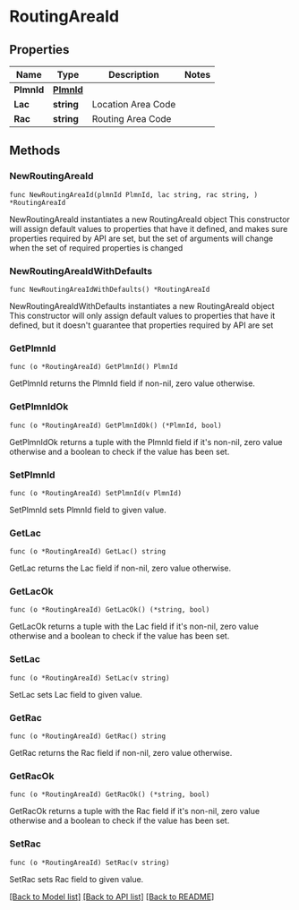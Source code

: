 # RoutingAreaId

## Properties

Name | Type | Description | Notes
------------ | ------------- | ------------- | -------------
**PlmnId** | [**PlmnId**](PlmnId.md) |  | 
**Lac** | **string** | Location Area Code | 
**Rac** | **string** | Routing Area Code | 

## Methods

### NewRoutingAreaId

`func NewRoutingAreaId(plmnId PlmnId, lac string, rac string, ) *RoutingAreaId`

NewRoutingAreaId instantiates a new RoutingAreaId object
This constructor will assign default values to properties that have it defined,
and makes sure properties required by API are set, but the set of arguments
will change when the set of required properties is changed

### NewRoutingAreaIdWithDefaults

`func NewRoutingAreaIdWithDefaults() *RoutingAreaId`

NewRoutingAreaIdWithDefaults instantiates a new RoutingAreaId object
This constructor will only assign default values to properties that have it defined,
but it doesn't guarantee that properties required by API are set

### GetPlmnId

`func (o *RoutingAreaId) GetPlmnId() PlmnId`

GetPlmnId returns the PlmnId field if non-nil, zero value otherwise.

### GetPlmnIdOk

`func (o *RoutingAreaId) GetPlmnIdOk() (*PlmnId, bool)`

GetPlmnIdOk returns a tuple with the PlmnId field if it's non-nil, zero value otherwise
and a boolean to check if the value has been set.

### SetPlmnId

`func (o *RoutingAreaId) SetPlmnId(v PlmnId)`

SetPlmnId sets PlmnId field to given value.


### GetLac

`func (o *RoutingAreaId) GetLac() string`

GetLac returns the Lac field if non-nil, zero value otherwise.

### GetLacOk

`func (o *RoutingAreaId) GetLacOk() (*string, bool)`

GetLacOk returns a tuple with the Lac field if it's non-nil, zero value otherwise
and a boolean to check if the value has been set.

### SetLac

`func (o *RoutingAreaId) SetLac(v string)`

SetLac sets Lac field to given value.


### GetRac

`func (o *RoutingAreaId) GetRac() string`

GetRac returns the Rac field if non-nil, zero value otherwise.

### GetRacOk

`func (o *RoutingAreaId) GetRacOk() (*string, bool)`

GetRacOk returns a tuple with the Rac field if it's non-nil, zero value otherwise
and a boolean to check if the value has been set.

### SetRac

`func (o *RoutingAreaId) SetRac(v string)`

SetRac sets Rac field to given value.



[[Back to Model list]](../README.md#documentation-for-models) [[Back to API list]](../README.md#documentation-for-api-endpoints) [[Back to README]](../README.md)


